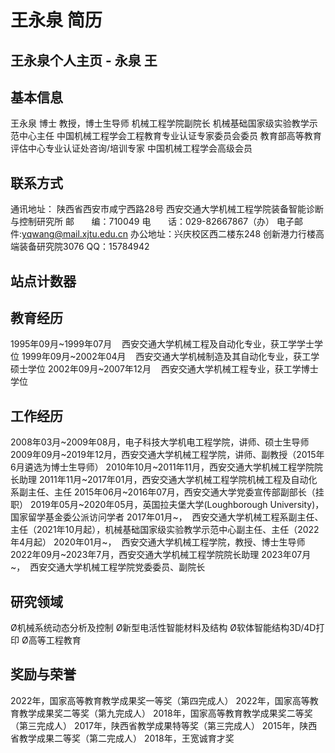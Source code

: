 # 王永泉 简历

## 王永泉个人主页 - 永泉 王

## 基本信息
王永泉 博士
教授，博士生导师
机械工程学院副院长
机械基础国家级实验教学示范中心主任
中国机械工程学会工程教育专业认证专家委员会委员
教育部高等教育评估中心专业认证处咨询/培训专家
中国机械工程学会高级会员

## 联系方式
通讯地址：
陕西省西安市咸宁西路28号
西安交通大学机械工程学院装备智能诊断与控制研究所
邮       编：710049
电       话：029-82667867（办）
电子邮件:yqwang@mail.xjtu.edu.cn
办公地址：兴庆校区西二楼东248
创新港力行楼高端装备研究院3076
QQ：15784942

## 站点计数器

## 教育经历
1995年09月~1999年07月    西安交通大学机械工程及自动化专业，获工学学士学位
1999年09月~2002年04月    西安交通大学机械制造及其自动化专业，获工学硕士学位
2002年09月~2007年12月    西安交通大学机械工程专业，获工学博士学位

## 工作经历
2008年03月~2009年08月，电子科技大学机电工程学院，讲师、硕士生导师
2009年09月~2019年12月，西安交通大学机械工程学院，讲师、副教授（2015年6月遴选为博士生导师）
2010年10月~2011年11月，西安交通大学机械工程学院院长助理
2011年11月~2017年01月，西安交通大学机械工程学院机械工程及自动化系副主任、主任
2015年06月~2016年07月，西安交通大学党委宣传部副部长（挂职）
2019年05月~2020年05月，英国拉夫堡大学(Loughborough University)，国家留学基金委公派访问学者
2017年01月~，  西安交通大学机械工程系副主任、主任（2021年10月起），机械基础国家级实验教学示范中心副主任、主任（2022年4月起）
2020年01月~，  西安交通大学机械工程学院，教授、博士生导师
2022年09月~2023年7月，西安交通大学机械工程学院院长助理
2023年07月~，  西安交通大学机械工程学院党委委员、副院长

## 研究领域
Ø机械系统动态分析及控制
Ø新型电活性智能材料及结构
Ø软体智能结构3D/4D打印
Ø高等工程教育

## 奖励与荣誉
2022年，国家高等教育教学成果奖一等奖（第四完成人）
2022年，国家高等教育教学成果奖二等奖（第九完成人）
2018年，国家高等教育教学成果奖二等奖（第三完成人）
2017年，陕西省教学成果特等奖（第三完成人）
2015年，陕西省教学成果二等奖（第二完成人）
2018年，王宽诚育才奖
